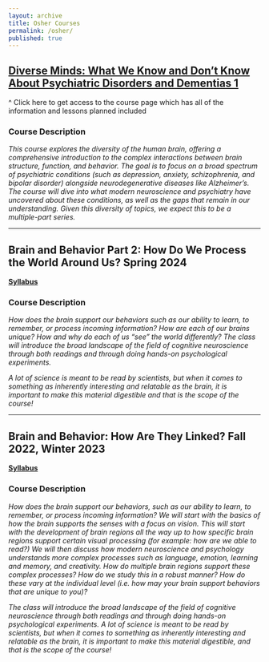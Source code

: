 ```yaml
---
layout: archive
title: Osher Courses
permalink: /osher/
published: true
---
```


## [**Diverse Minds: What We Know and Don’t Know About Psychiatric Disorders and Dementias 1**](/osher/DiverseMinds/coursegoals/)
^ Click here to get access to the course page which has all of the information and lessons planned included 

### Course Description
*This course explores the diversity of the human brain, offering a comprehensive introduction to the complex interactions between brain structure, function, and behavior. The goal is to focus on a broad spectrum of psychiatric conditions (such as depression, anxiety, schizophrenia, and bipolar disorder) alongside neurodegenerative diseases like Alzheimer’s. The course will dive into what modern neuroscience and psychiatry have uncovered about these conditions, as well as the gaps that remain in our understanding. Given this diversity of topics, we expect this to be a multiple-part series.*

---
## Brain and Behavior Part 2: How Do We Process the World Around Us? Spring 2024
[**Syllabus**](/osher/brainbeh2/)


### Course Description
*How does the brain support our behaviors such as our ability to learn, to remember, or process incoming information? How are each of our brains unique? How and why do each of us “see” the world differently? The class will introduce the broad landscape of the field of cognitive neuroscience through both readings and through doing hands-on psychological experiments.*

*A lot of science is meant to be read by scientists, but when it comes to something as inherently interesting and relatable as the brain, it is important to make this material digestible and that is the scope of the course!*

---
## Brain and Behavior: How Are They Linked? Fall 2022, Winter 2023
[**Syllabus**](/osher/brainbeh1/)


### Course Description
*How does the brain support our behaviors, such as our ability to learn, to remember, or process incoming information? We will start with the basics of how the brain supports the senses with a focus on vision. This will start with the development of brain regions all the way up to how specific brain regions support certain visual processing (for example: how are we able to read?) We will then discuss how modern neuroscience and psychology understands more complex processes such as language, emotion, learning and memory, and creativity. How do multiple brain regions support these complex processes? How do we study this in a robust manner? How do these vary at the individual level (i.e. how may your brain support behaviors that are unique to you)?*

*The class will introduce the broad landscape of the field of cognitive neuroscience through both readings and through doing hands-on psychological experiments. A lot of science is meant to be read by scientists, but when it comes to something as inherently interesting and relatable as the brain, it is important to make this material digestible, and that is the scope of the course!*

